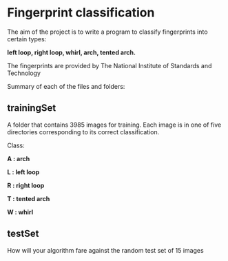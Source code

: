 # Fingerprint classification

The aim of the project is to write a program to classify 
fingerprints into certain types:

__left loop, right loop, whirl, arch, tented arch.__

The fingerprints are provided by The National Institute of Standards and Technology

Summary of each of the files and folders:

## trainingSet

A folder that contains 3985 images for training. 
Each image is in one of five directories corresponding to its correct classification.

Class:

__A : arch__

__L : left loop__

__R : right loop__

__T : tented arch__

__W : whirl__

## testSet

How will your algorithm fare against the random test set of 15 images
